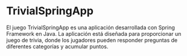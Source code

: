 # TrivialSpringApp

El juego TrivialSpringApp es una aplicación desarrollada con Spring Framework en Java. La aplicación está diseñada para proporcionar un juego de trivia, donde los jugadores pueden responder preguntas de diferentes categorías y acumular puntos.

